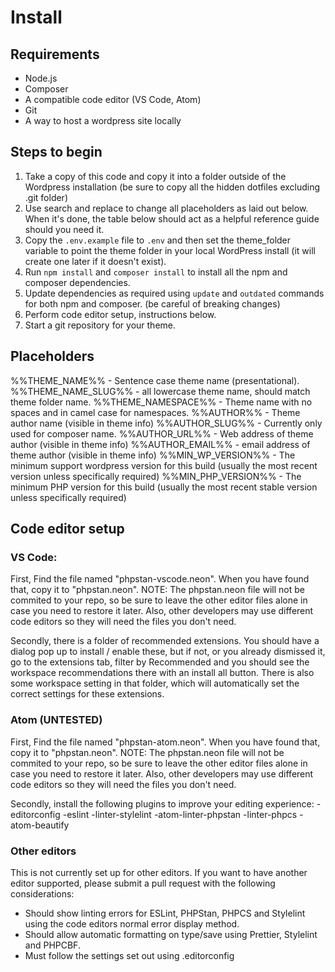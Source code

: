 # Install

## Requirements

- Node.js
- Composer
- A compatible code editor (VS Code, Atom)
- Git
- A way to host a wordpress site locally

## Steps to begin

1. Take a copy of this code and copy it into a folder outside of the Wordpress installation (be sure to copy all the hidden dotfiles excluding .git folder)
2. Use search and replace to change all placeholders as laid out below. When it's done, the table below should act as a helpful reference guide should you need it.
3. Copy the `.env.example` file to `.env` and then set the theme_folder variable to point the theme folder in your local WordPress install (it will create one later if it doesn't exist).
4. Run `npm install` and `composer install` to install all the npm and composer dependencies.
5. Update dependencies as required using `update` and `outdated` commands for both npm and composer. (be careful of breaking changes)
6. Perform code editor setup, instructions below.
7. Start a git repository for your theme.

## Placeholders

%%THEME_NAME%% - Sentence case theme name (presentational).
%%THEME_NAME_SLUG%% - all lowercase theme name, should match theme folder name.
%%THEME_NAMESPACE%% - Theme name with no spaces and in camel case for namespaces.
%%AUTHOR%% - Theme author name (visible in theme info)
%%AUTHOR_SLUG%% - Currently only used for composer name.
%%AUTHOR_URL%% - Web address of theme author (visible in theme info)
%%AUTHOR_EMAIL%% - email address of theme author (visible in theme info)
%%MIN_WP_VERSION%% - The minimum support wordpress version for this build (usually the most recent version unless specifically required)
%%MIN_PHP_VERSION%% - The minimum PHP version for this build (usually the most recent stable version unless specifically required)

## Code editor setup

### VS Code:

First, Find the file named "phpstan-vscode.neon". When you have found that, copy it to "phpstan.neon". NOTE: The phpstan.neon file will not be commited to your repo, so be sure to leave the other editor files alone in case you need to restore it later. Also, other developers may use different code editors so they will need the files you don't need.

Secondly, there is a folder of recommended extensions. You should have a dialog pop up to install / enable these, but if not, or you already dismissed it, go to the extensions tab, filter by Recommended and you should see the workspace recommendations there with an install all button. There is also some workspace setting in that folder, which will automatically set the correct settings for these extensions.

### Atom (UNTESTED)

First, Find the file named "phpstan-atom.neon". When you have found that, copy it to "phpstan.neon". NOTE: The phpstan.neon file will not be commited to your repo, so be sure to leave the other editor files alone in case you need to restore it later. Also, other developers may use different code editors so they will need the files you don't need.

Secondly, install the following plugins to improve your editing experience:
-editorconfig
-eslint
-linter-stylelint
-atom-linter-phpstan
-linter-phpcs
-atom-beautify

### Other editors

This is not currently set up for other editors. If you want to have another editor supported, please submit a pull request with the following considerations:

- Should show linting errors for ESLint, PHPStan, PHPCS and Stylelint using the code editors normal error display method.
- Should allow automatic formatting on type/save using Prettier, Stylelint and PHPCBF.
- Must follow the settings set out using .editorconfig
